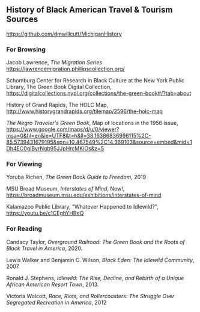 ## History of Black American Travel & Tourism Sources
https://github.com/dmwillcutt/MichiganHistory

### <b>For Browsing</b>
Jacob Lawrence, <i>The Migration Series</i> https://lawrencemigration.phillipscollection.org/

Schomburg Center for Research in Black Culture at the New York Public Library, The Green Book Digital Collection, https://digitalcollections.nypl.org/collections/the-green-book#/?tab=about

History of Grand Rapids, The HOLC Map, http://www.historygrandrapids.org/tilemap/2596/the-holc-map

<i>The Negro Traveler's Green Book</i>, Map of locations in the 1956 issue, https://www.google.com/maps/d/u/0/viewer?msa=0&hl=en&ie=UTF8&t=h&ll=38.16386836996115%2C-85.5739431679195&spn=10.467549%2C14.369103&source=embed&mid=1Dh4EC0glByrNgb95JJpHrcMKiOs&z=5


### <b>For Viewing</b>

Yoruba Richen, <i>The Green Book Guide to Freedom</i>, 2019

MSU Broad Museum, <i>Interstates of Mind</i>, Now!, https://broadmuseum.msu.edu/exhibitions/interstates-of-mind

Kalamazoo Public Library, "Whatever Happened to Idlewild?", https://youtu.be/c1CEghYHBeQ


### <b> For Reading</b>
 
Candacy Taylor, <i>Overground Railroad: The Green Book and the Roots of Black Travel in America</i>, 2020.
 
Lewis Walker and Benjamin C. Wilson, <i>Black Eden: The Idlewild Community</i>, 2007.
 
Ronald J. Stephens, <i>Idlewild: The Rise, Decline, and Rebirth of a Unique African American Resort Town</i>, 2013.
 
Victoria Wolcott, <i>Race, Riots, and Rollercoasters: The Struggle Over Segregated Recreation in America</i>, 2012


 
